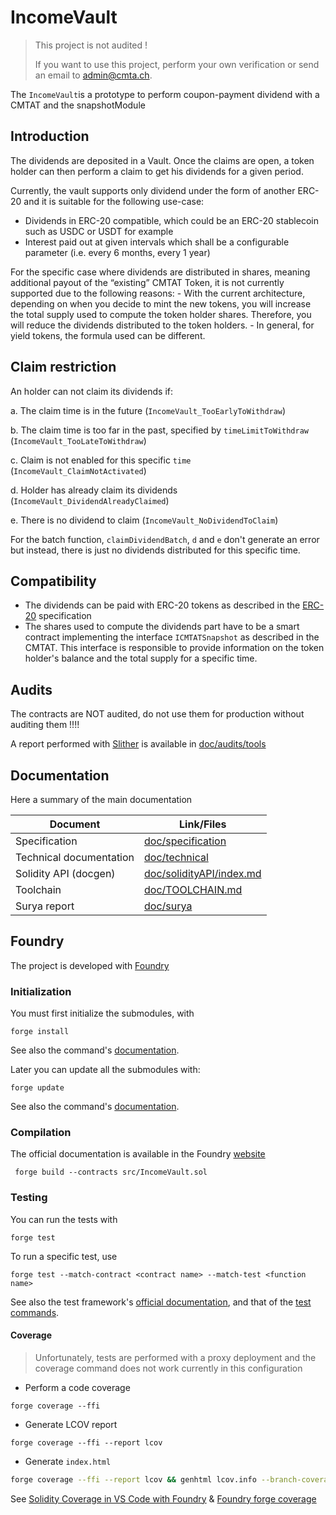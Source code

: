 # IncomeVault

> This project is not audited !
>
> If you want to use this project, perform your own verification or send an email to [admin@cmta.ch](mailto:admin@cmta.ch).

The `IncomeVault`is  a prototype to perform coupon-payment dividend with a CMTAT and the snapshotModule

## Introduction

The dividends are deposited in a Vault. Once the claims are open, a token holder can then perform a claim to get his dividends for a given period.

Currently, the vault supports only dividend under the form of another ERC-20 and it is suitable for the following use-case:

- Dividends in ERC-20 compatible, which could be an ERC-20 stablecoin such as USDC or USDT for example
- Interest paid out at given intervals which shall be a configurable parameter (i.e. every 6 months, every 1 year)

For the specific case where dividends are distributed in shares, meaning additional payout of the “existing” CMTAT Token, it is not currently supported due to the following reasons:
\- With the current architecture, depending on when you decide to mint the new tokens, you will increase the total supply used to compute the token holder shares. Therefore, you will reduce the dividends distributed to the token holders.
\- In general, for yield tokens, the formula used can be different.

## Claim restriction

An holder can not claim its dividends if:

a. The claim time is in the future (`IncomeVault_TooEarlyToWithdraw`)

b. The claim time is too far in the past, specified by `timeLimitToWithdraw` (`IncomeVault_TooLateToWithdraw`)

c. Claim is not enabled for this specific `time` (`IncomeVault_ClaimNotActivated`)

d. Holder has already claim its dividends (`IncomeVault_DividendAlreadyClaimed`)

e. There is no dividend to claim (`IncomeVault_NoDividendToClaim`)

For the batch function, `claimDividendBatch`, `d` and `e` don't generate an error but instead, there is just no dividends distributed for this specific time.

## Compatibility

- The dividends can be paid with ERC-20 tokens as described in the [ERC-20](https://eips.ethereum.org/EIPS/eip-20) specification
- The shares used to compute the dividends part have to be a smart contract implementing the interface `ICMTATSnapshot` as described in the CMTAT. This interface is responsible to provide information on the  token holder's balance and the total supply for a specific time.

## Audits

The contracts are NOT audited, do not use them for production without auditing them !!!!

A report performed with [Slither](https://github.com/crytic/slither) is available in [doc/audits/tools](./doc/audits/tools/slither-report.md)

## Documentation

Here a summary of the main documentation

| Document                | Link/Files                                             |
| ----------------------- | ------------------------------------------------------ |
| Specification           | [doc/specification](./doc/specification)               |
| Technical documentation | [doc/technical](./doc/technical)                       |
| Solidity API (docgen)   | [doc/solidityAPI/index.md](./doc/solidityAPI/index.md) |
| Toolchain               | [doc/TOOLCHAIN.md](./doc/TOOLCHAIN.md)                 |
| Surya report            | [doc/surya](./doc/surya/)                              |

## Foundry

The project is developed with [Foundry](https://book.getfoundry.sh)

### Initialization

You must first initialize the submodules, with

```
forge install
```

See also the command's [documentation](https://book.getfoundry.sh/reference/forge/forge-install).

Later you can update all the submodules with:

```
forge update
```

See also the command's [documentation](https://book.getfoundry.sh/reference/forge/forge-update).



### Compilation

The official documentation is available in the Foundry [website](https://book.getfoundry.sh/reference/forge/build-commands) 

```
 forge build --contracts src/IncomeVault.sol
```

### Testing

You can run the tests with

```
forge test
```

To run a specific test, use

```
forge test --match-contract <contract name> --match-test <function name>
```

See also the test framework's [official documentation](https://book.getfoundry.sh/forge/tests), and that of the [test commands](https://book.getfoundry.sh/reference/forge/test-commands).

#### Coverage

> Unfortunately, tests are performed with a proxy deployment and the coverage command does not work currently in this configuration

* Perform a code coverage

```
forge coverage --ffi
```

* Generate LCOV report

```
forge coverage --ffi --report lcov
```

- Generate `index.html`

```bash
forge coverage --ffi --report lcov && genhtml lcov.info --branch-coverage --output-dir coverage
```

See [Solidity Coverage in VS Code with Foundry](https://mirror.xyz/devanon.eth/RrDvKPnlD-pmpuW7hQeR5wWdVjklrpOgPCOA-PJkWFU) &  [Foundry forge coverage](https://www.rareskills.io/post/foundry-forge-coverage)
